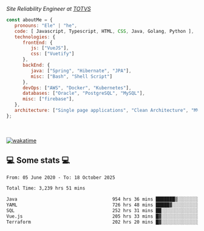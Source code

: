 <p><em>Site Reliability Engineer at <a href="https://www.totvs.com/">TOTVS</a></br>
</em></p>


```javascript
const aboutMe = {
   pronouns: "Ele" | "he",
   code: [ Javascript, Typescript, HTML, CSS, Java, Golang, Python ],
   technologies: {
      frontEnd: {
         js: ["VueJS"],
         css: ["Vuetify"]
      },
      backEnd: {
         java: ["Spring", "Hibernate", "JPA"],
         misc: ["Bash", "Shell Script"]
      },
      devOps: ["AWS", "Docker", "Kubernetes"],
      databases: ["Oracle", "PostgreSQL", "MySQL"],
      misc: ["firebase"],
   },
   architecture: ["Single page applications", "Clean Architecture", "MVC", "Microservices"],
};
```
</br></br>
[![wakatime](https://wakatime.com/badge/user/a3a8ed06-d304-4d6b-bc86-4adc418cdea7.svg)](https://wakatime.com/@a3a8ed06-d304-4d6b-bc86-4adc418cdea7)
<h2>💻 Some stats 💻</h2>

<!--START_SECTION:waka-->

```txt
From: 05 June 2020 - To: 18 October 2025

Total Time: 3,239 hrs 51 mins

Java                                   954 hrs 36 mins ███████▒░░░░░░░░░░░░░░░░░   29.46 %
YAML                                   726 hrs 48 mins █████▓░░░░░░░░░░░░░░░░░░░   22.43 %
SQL                                    252 hrs 31 mins ██░░░░░░░░░░░░░░░░░░░░░░░   07.79 %
Vue.js                                 205 hrs 33 mins █▓░░░░░░░░░░░░░░░░░░░░░░░   06.34 %
Terraform                              202 hrs 20 mins █▓░░░░░░░░░░░░░░░░░░░░░░░   06.25 %
```

<!--END_SECTION:waka-->
